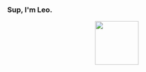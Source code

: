 ### Sup, I'm Leo.
<div id="header" align="center">
  <img src="[https://media.giphy.com/media/uX3we5UGyU9y0/giphy.gif](https://media.giphy.com/media/5Zesu5VPNGJlm/giphy.gif)" width="100"/>
</div>


<!--
**Ns1ght/Ns1ght** is a ✨ _special_ ✨ repository because its `README.md` (this file) appears on your GitHub profile.

Here are some ideas to get you started:

- 🔭 I’m currently working on ...
- 🌱 I’m currently learning ...
- 👯 I’m looking to collaborate on ...
- 🤔 I’m looking for help with ...
- 💬 Ask me about ...
- 📫 How to reach me: ...
- 😄 Pronouns: ...
- ⚡ Fun fact: ...
-->
